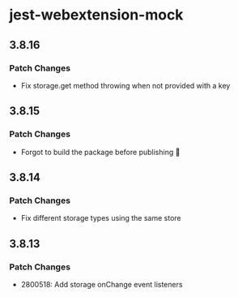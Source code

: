 # jest-webextension-mock

## 3.8.16

### Patch Changes

- Fix storage.get method throwing when not provided with a key

## 3.8.15

### Patch Changes

- Forgot to build the package before publishing 🤦

## 3.8.14

### Patch Changes

- Fix different storage types using the same store

## 3.8.13

### Patch Changes

- 2800518: Add storage onChange event listeners
